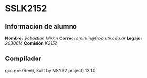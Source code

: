 # SSLK2152
 
## Información de alumno

**Nombre:** *Sebastián Mirkin*
**Correo:** *smirkin@frba.utn.edu.ar*
**Legajo:** *2030614*
**Comisión** *K2152*


## Compilador

gcc.exe (Rev6, Built by MSYS2 project) 13.1.0

